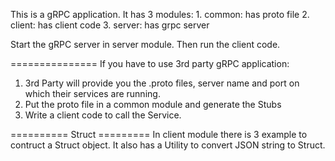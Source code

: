 This is a gRPC application.
It has 3 modules:
    1. common: has proto file
    2. client: has client code
    3. server: has grpc server

Start the gRPC server in server module.
Then run the client code.

===============
If you have to use 3rd party gRPC application:
1. 3rd Party will provide you the .proto files, server name and port on which their services are running.
2. Put the proto file in a common module and generate the Stubs
3. Write a client code to call the Service.

========== Struct =========
In client module there is 3 example to contruct a Struct object.
It also has a Utility to convert JSON string to Struct.
